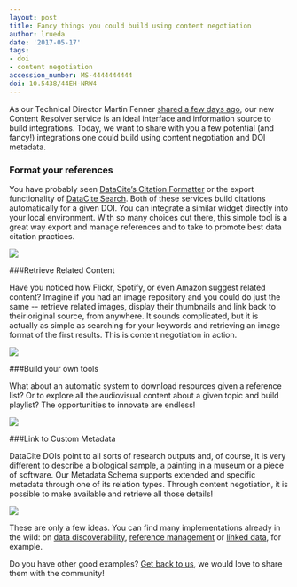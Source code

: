```yaml
---
layout: post
title: Fancy things you could build using content negotiation
author: lrueda
date: '2017-05-17'
tags:
- doi
- content negotiation
accession_number: MS-4444444444
doi: 10.5438/44EH-NRW4
---
```

As our Technical Director Martin Fenner [shared a few days ago](https://blog.datacite.org/content-negotiation-update/), our new Content Resolver service is an ideal interface and information source to build integrations. Today, we want to share with you a few potential (and fancy!) integrations one could build using content negotiation and DOI metadata.

### Format your references

You have probably seen [DataCite’s Citation Formatter](http://citation.crosscite.org) or the export functionality of [DataCite Search](https://search.datacite.org). Both of these services build citations automatically for a given DOI. You can integrate a similar widget directly into your local environment. With so many choices out there, this simple tool is a great way export and manage references and to take to promote best data citation practices.

![](/images/2017/05/cn01.png)

###Retrieve Related Content

Have you noticed how Flickr, Spotify, or even Amazon suggest related content? Imagine if you had an image repository and you could do just the same -- retrieve related images, display their thumbnails and link back to their original source, from anywhere. It sounds complicated, but it is actually as simple as searching for your keywords and retrieving an image format of the first results. This is content negotiation in action.

![](/images/2017/05/cn02.png)

###Build your own tools

What about an automatic system to download resources given a reference list? Or to explore all the audiovisual content about a given topic and build playlist? The opportunities to innovate are endless!

![](/images/2017/05/cn03.png)

###Link to Custom Metadata

DataCite DOIs point to all sorts of research outputs and, of course, it is very different to describe a biological sample, a painting in a museum or a piece of software.  Our Metadata Schema supports extended and specific metadata through one of its relation types. Through content negotiation, it is possible to make available and retrieve all those details!

![](/images/2017/05/cn04.png)

These are only a few ideas. You can find many implementations already in the wild: on [data discoverability](http://www.ch.imperial.ac.uk/rzepa/blog/?p=13203), [reference management](https://www.zotero.org) or [linked data](https://wiki.duraspace.org/display/DSDOC6x/Linked+%28Open%29+Data), for example.

Do you have other good examples? [Get back to us](mailto:support@datacite.org), we would love to share them with the community!
